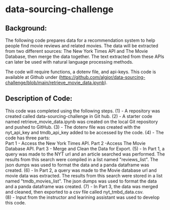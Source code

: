 # data-sourcing-challenge

## Background:

The following code prepares data for a recommendation system to help people find movie reviews and related movies.  The data will be extracted from two different sources: The New York Times API and The Movie Database, then merge the data together. The text extracted from these APIs can later be used with natural language processing methods.

The code will require functions, a dotenv file, and api-keys. 
This code is available at Github under (https://github.com/algjor/data-sourcing-challenge/blob/main/retrieve_movie_data.ipynb).

## Description of Code:
This code was completed using the following steps.
(1) - A repository was created called data-sourcing-challenge in Git hub.
(2) - A starter code named retrieve_movie_data.ipynb was created on the local Git repository and pushed to GitHub.
(3) - The dotenv file was created with the nyt_api_key and tmdb_api_key added to be accessed by the code.
(4) - The code has three parts:  
Part 1 - Access the New York Times API.
Part 2 -Access The Movie Database API.
Part 3 - Merge and Clean the Data for Export.
(5) - In Part 1, a query was made to the NYT url and an article searched was performed.  The results from this search were compiled in a list named "reviews_list". The json dumps was used to format the data and a panda dataframe was created.
(6) - In Part 2, a query was made to the Movie database url and movie data was extracted.  The results from this search were stored in a list named "tmdb_movies_list".  The json dumps was used to format the data and a panda dataframe was created.
(7) - In Part 3, the data was merged and cleaned, then exported to a csv file called nyt_tmbd_data.csv.  
(8) - Input from the instructor and learining assistant was used to develop this code.
